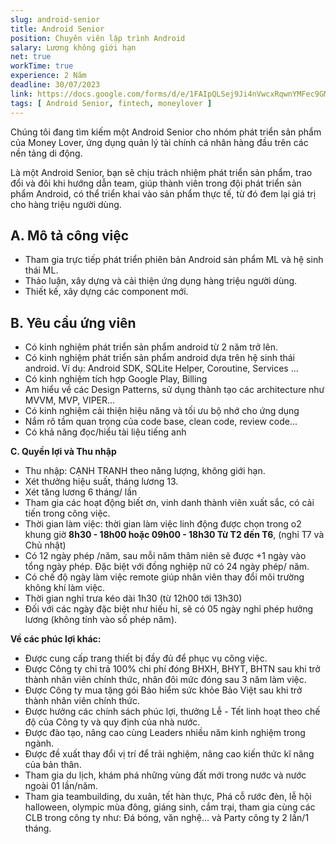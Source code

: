 ```yaml
---
slug: android-senior 
title: Android Senior
position: Chuyên viên lập trình Android
salary: Lương không giới hạn 
net: true
workTime: true
experience: 2 Năm
deadline: 30/07/2023
link: https://docs.google.com/forms/d/e/1FAIpQLSej9Ji4nVwcxRqwnYMFec9GMv3uYOpMD2vaskgfbVI4z3UjAA/viewform?usp=pp_url&entry.118037241=Android+Senior
tags: [ Android Senior, fintech, moneylover ]
---
```


Chúng tôi đang tìm kiếm một Android Senior cho nhóm phát triển sản phẩm của Money Lover, ứng dụng quản lý tài chính cá nhân hàng đầu trên các nền tảng di động.

Là một Android Senior, bạn sẽ chịu trách nhiệm phát triển sản phẩm, trao đổi và đôi khi hướng dẫn team, giúp thành viên trong đội phát triển sản phẩm Android, có thể triển khai vào sản phẩm thực tế, từ đó đem lại giá trị cho hàng triệu người dùng.

## A. Mô tả công việc
- Tham gia trực tiếp phát triển phiên bản Android sản phẩm ML và hệ sinh thái ML.
- Thảo luận, xây dựng và cải thiện ứng dụng hàng triệu người dùng.
- Thiết kế, xây dựng các component mới.


## B. Yêu cầu ứng viên
- Có kinh nghiệm phát triển sản phẩm android từ 2 năm trở lên.
- Có kinh nghiệm phát triển sản phẩm android dựa trên hệ sinh thái android. Ví dụ: Android SDK, SQLite Helper, Coroutine, Services ...
- Có kinh nghiệm tích hợp Google Play, Billing
- Am hiểu về các Design Patterns, sử dụng thành tạo các architecture như MVVM, MVP, VIPER...
- Có kinh nghiệm cải thiện hiệu năng và tối ưu bộ nhớ cho ứng dụng
- Nắm rõ tầm quan trọng của code base, clean code, review code...
- Có khả năng đọc/hiểu tài liệu tiếng anh

**C. Quyền lợi và Thu nhập**
- Thu nhập: CẠNH TRANH theo năng lượng, không giới hạn.
- Xét thưởng hiệu suất, tháng lương 13.
- Xét tăng lương 6 tháng/ lần
- Tham gia các hoạt động biết ơn, vinh danh thành viên xuất sắc, có cải tiến trong công việc.
- Thời gian làm việc: thời gian làm việc linh động được chọn trong o2 khung giờ **8h30 - 18h00 hoặc 09h00 - 18h30 Từ T2 đến T6**, (nghỉ T7 và Chủ nhật)
- Có 12 ngày phép /năm, sau mỗi năm thâm niên sẽ được +1 ngày vào tổng ngày phép. Đặc biệt với đồng nghiệp nữ có 24 ngày phép/ năm.
- Có chế độ ngày làm việc remote giúp nhân viên thay đổi môi trường không khí làm việc.
- Thời gian nghỉ trưa kéo dài 1h30 (từ 12h00 tới 13h30)
- Đối với các ngày đặc biệt như hiếu hỉ, sẽ có 05 ngày nghỉ phép hưởng lương (không tính vào số phép năm).

**Về các phúc lợi khác:**
- Được cung cấp trang thiết bị đầy đủ để phục vụ công việc.
- Được Công ty chi trả 100% chi phí đóng BHXH, BHYT, BHTN sau khi trở thành nhân viên chính thức, nhân đôi mức đóng sau 3 năm làm việc.
- Được Công ty mua tặng gói Bảo hiểm sức khỏe Bảo Việt sau khi trở thành nhân viên chính thức.
- Được hưởng các chính sách phúc lợi, thưởng Lễ - Tết linh hoạt theo chế độ của Công ty và quy định của nhà nước.
- Được đào tạo, nâng cao cùng Leaders nhiều năm kinh nghiệm trong ngành.
- Được đề xuất thay đổi vị trí để trải nghiệm, nâng cao kiến thức kĩ năng của bản thân.
- Tham gia du lịch, khám phá những vùng đất mới trong nước và nước ngoài 01 lần/năm.
- Tham gia teambuilding, du xuân, tết hàn thực, Phá cỗ rước đèn, lễ hội halloween, olympic mùa đông, giáng sinh, cắm trại, tham gia cùng các CLB trong công ty như: Đá bóng, văn nghệ… và Party công ty 2 lần/1 tháng.
